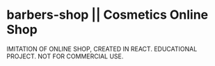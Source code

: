 # barbers-shop || Cosmetics Online Shop
IMITATION OF ONLINE SHOP, CREATED IN REACT. EDUCATIONAL PROJECT. NOT FOR COMMERCIAL USE.
